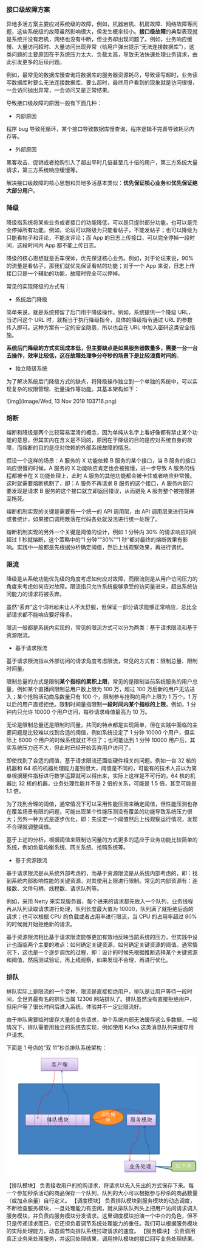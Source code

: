 ### 接口级故障方案

异地多活方案主要应对系统级的故障，例如，机器宕机、机房故障、网络故障等问题，这些系统级的故障虽然影响很大，但发生概率较小。**接口级故障**的典型表现就是系统并没有宕机，网络也没有中断，但业务却出现问题了。例如，业务响应缓慢、大量访问超时、大量访问出现异常（给用户弹出提示“无法连接数据库”），这类问题的主要原因在于系统压力太大、负载太高，导致无法快速处理业务请求，由此引发更多的后续问题。



例如，最常见的数据库慢查询将数据库的服务器资源耗尽，导致读写超时，业务读写数据库时要么无法连接数据库、要么超时，最终用户看到的现象就是访问很慢，一会访问抛出异常，一会访问又是正常结果。

导致接口级故障的原因一般有下面几种：

- 内部原因

程序 bug 导致死循环，某个接口导致数据库慢查询，程序逻辑不完善导致耗尽内存等。

- 外部原因

黑客攻击、促销或者抢购引入了超出平时几倍甚至几十倍的用户，第三方系统大量请求，第三方系统响应缓慢等。

解决接口级故障的核心思想和异地多活基本类似：**优先保证核心业务**和**优先保证绝大部分用户**。



### 降级

降级指系统将某些业务或者接口的功能降低，可以是只提供部分功能，也可以是完全停掉所有功能。例如，论坛可以降级为只能看帖子，不能发帖子；也可以降级为只能看帖子和评论，不能发评论；而 App 的日志上传接口，可以完全停掉一段时间，这段时间内 App 都不能上传日志。

降级的核心思想就是丢车保帅，优先保证核心业务。例如，对于论坛来说，90% 的流量是看帖子，那我们就优先保证看帖的功能；对于一个 App 来说，日志上传接口只是一个辅助的功能，故障时完全可以停掉。

常见的实现降级的方式有：

- 系统后门降级

简单来说，就是系统预留了后门用于降级操作。例如，系统提供一个降级 URL，当访问这个 URL 时，就相当于执行降级指令，具体的降级指令通过 URL 的参数传入即可。这种方案有一定的安全隐患，所以也会在 URL 中加入密码这类安全措施。

**系统后门降级的方式实现成本低，但主要缺点是如果服务器数量多，需要一台一台去操作，效率比较低，这在故障处理争分夺秒的场景下是比较浪费时间的**。

- 独立降级系统

为了解决系统后门降级方式的缺点，将降级操作独立到一个单独的系统中，可以实现复杂的权限管理、批量操作等功能。其基本架构如下：

![img](image/Wed, 13 Nov 2019 103716.png)

### 熔断

熔断和降级是两个比较容易混淆的概念，因为单纯从名字上看好像都有禁止某个功能的意思，但其实内在含义是不同的，原因在于降级的目的是应对系统自身的故障，而熔断的目的是应对依赖的外部系统故障的情况。

假设一个这样的场景：A 服务的 X 功能依赖 B 服务的某个接口，当 B 服务的接口响应很慢的时候，A 服务的 X 功能响应肯定也会被拖慢，进一步导致 A 服务的线程都被卡在 X 功能处理上，此时 A 服务的其他功能都会被卡住或者响应非常慢。这时就需要熔断机制了，即：A 服务不再请求 B 服务的这个接口，A 服务内部只要发现是请求 B 服务的这个接口就立即返回错误，从而避免 A 服务整个被拖慢甚至拖死。

熔断机制实现的关键是需要有一个统一的 API 调用层，由 API 调用层来进行采样或者统计，如果接口调用散落在代码各处就没法进行统一处理了。

熔断机制实现的另外一个关键是阈值的设计，例如 1 分钟内 30% 的请求响应时间超过 1 秒就熔断，这个策略中的“1 分钟”“30%”“1 秒”都对最终的熔断效果有影响。实践中一般都是先根据分析确定阈值，然后上线观察效果，再进行调优。



### 限流

降级是从系统功能优先级的角度考虑如何应对故障，而限流则是从用户访问压力的角度来考虑如何应对故障。限流指只允许系统能够承受的访问量进来，超出系统访问能力的请求将被丢弃。

虽然“丢弃”这个词听起来让人不太舒服，但保证一部分请求能够正常响应，总比全部请求都不能响应要好得多。

限流一般都是系统内实现的，常见的限流方式可以分为两类：基于请求限流和基于资源限流。

- 基于请求限流

基于请求限流指从外部访问的请求角度考虑限流，常见的方式有：限制总量、限制时间量。

限制总量的方式是限制**某个指标的累积上限**，常见的是限制当前系统服务的用户总量，例如某个直播间限制总用户数上限为 100 万，超过 100 万后新的用户无法进入；某个抢购活动商品数量只有 100 个，限制参与抢购的用户上限为 1 万个，1 万以后的用户直接拒绝。限制时间量指限制**一段时间内某个指标的上限**，例如，1 分钟内只允许 10000 个用户访问，每秒请求峰值最高为 10 万。

无论是限制总量还是限制时间量，共同的特点都是实现简单，但在实践中面临的主要问题是比较难以找到合适的阈值，例如系统设定了 1 分钟 10000 个用户，但实际上 6000 个用户的时候系统就扛不住了；也可能达到 1 分钟 10000 用户后，其实系统压力还不大，但此时已经开始丢弃用户访问了。

即使找到了合适的阈值，基于请求限流还面临硬件相关的问题。例如一台 32 核的机器和 64 核的机器处理能力差别很大，阈值是不同的，可能有的技术人员以为简单根据硬件指标进行数学运算就可以得出来，实际上这样是不可行的，64 核的机器比 32 核的机器，业务处理性能并不是 2 倍的关系，可能是 1.5 倍，甚至可能是 1.1 倍。

为了找到合理的阈值，通常情况下可以采用性能压测来确定阈值，但性能压测也存在覆盖场景有限的问题，可能出现某个性能压测没有覆盖的功能导致系统压力很大；另外一种方式是逐步优化，即：先设定一个阈值然后上线观察运行情况，发现不合理就调整阈值。

基于上述的分析，根据阈值来限制访问量的方式更多的适应于业务功能比较简单的系统，例如负载均衡系统、网关系统、抢购系统等。

- 基于资源限流

基于请求限流是从系统外部考虑的，而基于资源限流是从系统内部考虑的，即：找到系统内部影响性能的关键资源，对其使用上限进行限制。常见的内部资源有：连接数、文件句柄、线程数、请求队列等。

例如，采用 Netty 来实现服务器，每个进来的请求都先放入一个队列，业务线程再从队列读取请求进行处理，队列长度最大值为 10000，队列满了就拒绝后面的请求；也可以根据 CPU 的负载或者占用率进行限流，当 CPU 的占用率超过 80% 的时候就开始拒绝新的请求。

基于资源限流相比基于请求限流能够更加有效地反映当前系统的压力，但实践中设计也面临两个主要的难点：如何确定关键资源，如何确定关键资源的阈值。通常情况下，这也是一个逐步调优的过程，即：设计的时候先根据推断选择某个关键资源和阈值，然后测试验证，再上线观察，如果发现不合理，再进行优化。

### 排队

排队实际上是限流的一个变种，限流是直接拒绝用户，排队是让用户等待一段时间，全世界最有名的排队当属 12306 网站排队了。排队虽然没有直接拒绝用户，但用户等了很长时间后进入系统，体验并不一定比限流好。

由于排队需要临时缓存大量的业务请求，单个系统内部无法缓存这么多数据，一般情况下，排队需要用独立的系统去实现，例如使用 Kafka 这类消息队列来缓存用户请求。

下面是 1 号店的“双 11”秒杀排队系统架构：



![1573615651721](image/1573615651721.png)

【排队模块】
负责接收用户的抢购请求，将请求以先入先出的方式保存下来。每一个参加秒杀活动的商品保存一个队列，队列的大小可以根据参与秒杀的商品数量（或加点余量）自行定义。
【调度模块】
负责排队模块到服务模块的动态调度，不断检查服务模块，一旦处理能力有空闲，就从排队队列头上把用户访问请求调入服务模块，并负责向服务模块分发请求。这里调度模块扮演一个中介的角色，但不只是传递请求而已，它还担负着调节系统处理能力的重任。我们可以根据服务模块的实际处理能力，动态调节向排队系统拉取请求的速度。
【服务模块】
负责调用真正业务来处理服务，并返回处理结果，调用排队模块的接口回写业务处理结果。



